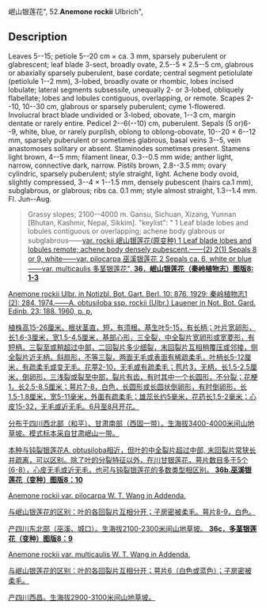 岷山银莲花",
52.**Anemone rockii** Ulbrich",

## Description
Leaves 5--15; petiole 5--20 cm × ca. 3 mm, sparsely puberulent or glabrescent; leaf blade 3-sect, broadly ovate, 2.5--5 × 2.5--5 cm, glabrous or abaxially sparsely puberulent, base cordate; central segment petiolulate (petiolule 1--2 mm), 3-lobed, broadly ovate or rhombic, lobes incised lobulate; lateral segments subsessile, unequally 2- or 3-lobed, obliquely flabellate; lobes and lobules contiguous, overlapping, or remote. Scapes 2--10, 10--30 cm, glabrous or sparsely puberulent; cyme 1-flowered. Involucral bract blade undivided or 3-lobed, obovate, 1--3 cm, margin dentate or rarely entire. Pedicel 2--6(--10) cm, puberulent. Sepals (5 or)6--9, white, blue, or rarely purplish, oblong to oblong-obovate, 10--20 × 6--12 mm, sparsely puberulent or sometimes glabrous, basal veins 3--5, vein anastomoses solitary or absent. Staminodes sometimes present. Stamens light brown, 4--5 mm; filament linear, 0.3--0.5 mm wide; anther light, narrow, connective dark, narrow. Pistils brown, 2.8--3.5 mm; ovary cylindric, sparsely puberulent; style straight, light. Achene body ovoid, slightly compressed, 3--4 × 1--1.5 mm, densely pubescent (hairs ca.1 mm), subglabrous, or glabrous; ribs ca. 0.1 mm; style almost straight, 1.3--1.4 mm. Fl. Jun--Aug.

> Grassy slopes; 2100--4000 m. Gansu, Sichuan, Xizang, Yunnan [Bhutan, Kashmir, Nepal, Sikkim].
  "keylist": "
1 Leaf blade lobes and lobules contiguous or overlapping; achene body glabrous or subglabrous——<a href='/info/Anemone rockii var. rockii?t=foc'>var. rockii 岷山银莲花(原变种)
1 Leaf blade lobes and lobules remote; achene body densely pubescent.——(2)
2(1) Sepals 8 or 9, white——<a href='/info/Anemone rockii var. pilocarpa?t=foc'>var. pilocarpa 巫溪银莲花
2 Sepals ca. 6, white or blue——<a href='/info/Anemone rockii var. multicaulis?t=foc'>var. multicaulis 多茎银莲花",
**36．岷山银莲花（秦岭植物志）图版8: 1-3**

Anemone rockii Ulbr. in Notizbl. Bot. Gart. Berl. 10: 876. 1929; 秦岭植物志1 (2): 284. 1974.——A. obtusiloba ssp. rockii (Ulbr.) Lauener in Not. Bot. Gard. Edinb. 23: 188. 1960, p. p.

植株高15-26厘米。根状茎直，短，有须根。基生叶5-15，有长柄；叶片宽卵形，长1.6-3厘米，宽1.5-4.5厘米，基部心形，三全裂，中全裂片宽卵形或宽菱形，有短柄，三裂至或稍超过中部，二回裂片多少细裂，末回裂片互相稍覆压或邻接，侧全裂片近无柄，斜扇形，不等三裂，两面无毛或表面有稀疏柔毛，叶柄长5-12厘米，有疏柔毛或变无毛。花葶2-10，无毛或有疏柔毛；苞片3，无柄，长1.5-2.5厘米，倒卵形，三浅裂或裂至中部，裂片有齿，有时其中一个长圆形，不分裂；花梗1，长2.5-8.5厘米；萼片7-8，白色，长圆形或长圆状倒卵形，有时倒卵形，长1.5-1.8厘米，宽5-11毫米，外面有疏柔毛；雄蕊长约5毫米，花药长1.5-2毫米；心皮15-32，无毛或近无毛。6月至8月开花。

分布于四川西北部（和平）、甘肃南部（西固一带）。生海拔3400-4000米间山地草坡。模式标本采自甘肃岷山一带。

本种与钝裂银莲花A. obtusiloba相近，但叶的中全裂片超过中部, 末回裂片常狭长并疏离，可以区别。除了叶的分裂特征以外，在川甘银莲花，萼片数目多于5个(6-8），心皮无毛或近无毛，也可与钝裂银莲花的多数类型相区别。
**36b.巫溪银莲花（变种）图版8：10**

Anemone rockii var. pilocarpa W. T. Wang in Addenda.

与岷山银莲花的区别：叶的各回裂片互相分开；子房密被柔毛。萼片8-9，白色。

产四川东北部（巫溪、城口）。生海拔2100-2300米间山地草坡。
**36c．多茎银莲花（变种）图版8：9**

Anemone rockii var. multicaulis W. T. Wang in Addenda.

与岷山银莲花的区别：叶的各回裂片互相分开；萼片6（白色或蓝色）；子房密被柔毛。

产四川西昌。生海拔2900-3100米间山地草坡。
